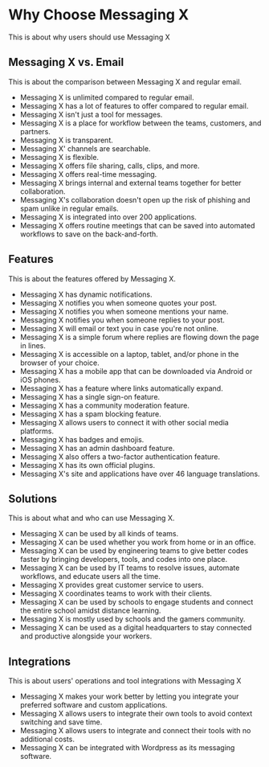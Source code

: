 # Why Choose Messaging X

This is about why users should use Messaging X

## Messaging X vs. Email

This is about the comparison between Messaging X and regular email.

- Messaging X is unlimited compared to regular email.
- Messaging X has a lot of features to offer compared to regular email.
- Messaging X isn't just a tool for messages.
- Messaging X is a place for workflow between the teams, customers, and partners.
- Messaging X is transparent.
- Messaging X' channels are searchable.
- Messaging X is flexible.
- Messaging X offers file sharing, calls, clips, and more.
- Messaging X offers real-time messaging.
- Messaging X brings internal and external teams together for better collaboration.
- Messaging X's collaboration doesn't open up the risk of phishing and spam unlike in regular emails.
- Messaging X is integrated into over 200 applications.
- Messaging X offers routine meetings that can be saved into automated workflows to save on the back-and-forth.

## Features

This is about the features offered by Messaging X.

- Messaging X has dynamic notifications.
- Messaging X notifies you when someone quotes your post.
- Messaging X notifies you when someone mentions your name.
- Messaging X notifies you when someone replies to your post.
- Messaging X will email or text you in case you're not online.
- Messaging X is a simple forum where replies are flowing down the page in lines.
- Messaging X is accessible on a laptop, tablet, and/or phone in the browser of your choice.
- Messaging X has a mobile app that can be downloaded via Android or iOS phones.
- Messaging X has a feature where links automatically expand.
- Messaging X has a single sign-on feature.
- Messaging X has a community moderation feature.
- Messaging X has a spam blocking feature.
- Messaging X allows users to connect it with other social media platforms.
- Messaging X has badges and emojis.
- Messaging X has an admin dashboard feature.
- Messaging X also offers a two-factor authentication feature.
- Messaging X has its own official plugins.
- Messaging X's site and applications have over 46 language translations.

## Solutions

This is about what and who can use Messaging X.

- Messaging X can be used by all kinds of teams.
- Messaging X can be used whether you work from home or in an office.
- Messaging X can be used by engineering teams to give better codes faster by bringing developers, tools, and codes into one place.
- Messaging X can be used by IT teams to resolve issues, automate workflows, and educate users all the time.
- Messaging X provides great customer service to users.
- Messaging X coordinates teams to work with their clients.
- Messaging X can be used by schools to engage students and connect the entire school amidst distance learning.
- Messaging X is mostly used by schools and the gamers community.
- Messaging X can be used as a digital headquarters to stay connected and productive alongside your workers.

## Integrations

This is about users' operations and tool integrations with Messaging X

- Messaging X makes your work better by letting you integrate your preferred software and custom applications.
- Messaging X allows users to integrate their own tools to avoid context switching and save time.
- Messaging X allows users to integrate and connect their tools with no additional costs.
- Messaging X can be integrated with Wordpress as its messaging software.